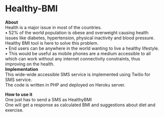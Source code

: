 # Healthy-BMI
<b> About</b><br>
Health is a major issue in most of the countries. <br>
•	52% of the world population is obese and overweight causing health issues like diabetes, hypertension, physical inactivity and blood pressure. Healthy BMI tool is here to solve this problem.<br>
•	End users can be anywhere in the world wanting to live a healthy lifestyle. <br>
•	This would be useful as mobile phones are a medium accessible to all which can work without any internet connectivity constraints, thus improving on the health. 
<br>
<b>Implementation </b><br>
This wide-wide accessible SMS service is implemented using Twilio for SMS service.<br>
The code is written in PHP and deployed on Heroku server.

<b>How to use it</b><br>
One just has to send a SMS as HealthyBMI <Height> <Weight> <br>
One will get a response as calculated BMI and suggestions about diet and exercise.
